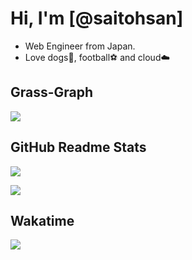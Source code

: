 # Hi, I'm [@saitohsan]

* Web Engineer from Japan.
* Love dogs🐶, football⚽️ and cloud☁️

## Grass-Graph

[![](https://grass-graph.moshimo.works/images/saitohsan.png)](https://grass-graph.moshimo.works/)

## GitHub Readme Stats

[![](https://github-readme-stats.vercel.app/api?username=saitohsan)](https://github.com/anuraghazra/github-readme-stats)

[![](https://github-readme-stats.vercel.app/api/top-langs/?username=saitohsan&layout=default)](https://github.com/anuraghazra/github-readme-stats)

## Wakatime

[![](https://github-readme-stats.vercel.app/wakatime/?username=saitohsan&layout=default)](https://github.com/anuraghazra/github-readme-stats)

